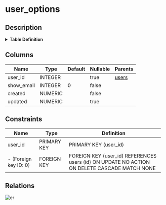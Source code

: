 # user_options

## Description

<details>
<summary><strong>Table Definition</strong></summary>

```sql
CREATE TABLE user_options (
  user_id INTEGER PRIMARY KEY,
  show_email INTEGER NOT NULL DEFAULT 0,
  created NUMERIC NOT NULL,
  updated NUMERIC,
  CONSTRAINT user_options_user_id_fk FOREIGN KEY(user_id) REFERENCES users(id) MATCH NONE ON UPDATE NO ACTION ON DELETE CASCADE
)
```

</details>

## Columns

| Name | Type | Default | Nullable | Parents |
| ---- | ---- | ------- | -------- | ------- |
| user_id | INTEGER |  | true | [users](users.md) |
| show_email | INTEGER | 0 | false |  |
| created | NUMERIC |  | false |  |
| updated | NUMERIC |  | true |  |

## Constraints

| Name | Type | Definition |
| ---- | ---- | ---------- |
| user_id | PRIMARY KEY | PRIMARY KEY (user_id) |
| - (Foreign key ID: 0) | FOREIGN KEY | FOREIGN KEY (user_id) REFERENCES users (id) ON UPDATE NO ACTION ON DELETE CASCADE MATCH NONE |

## Relations

![er](user_options.svg)
